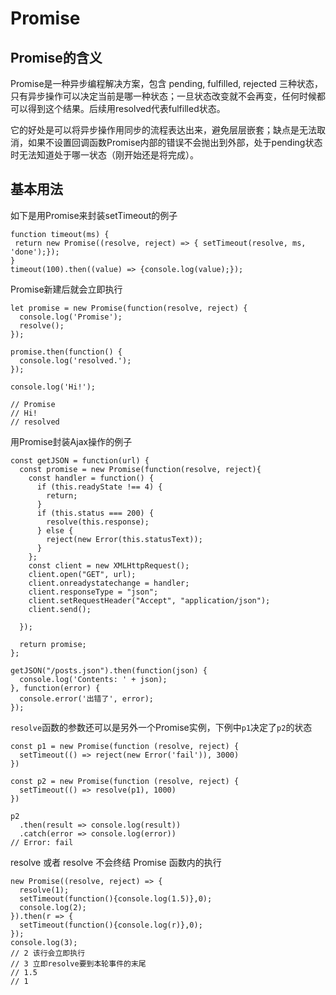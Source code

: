 # Promise

## Promise的含义

Promise是一种异步编程解决方案，包含 pending, fulfilled, rejected 三种状态，只有异步操作可以决定当前是哪一种状态；一旦状态改变就不会再变，任何时候都可以得到这个结果。后续用resolved代表fulfilled状态。

它的好处是可以将异步操作用同步的流程表达出来，避免层层嵌套；缺点是无法取消，如果不设置回调函数Promise内部的错误不会抛出到外部，处于pending状态时无法知道处于哪一状态（刚开始还是将完成）。

## 基本用法

如下是用Promise来封装setTimeout的例子

```
function timeout(ms) {
 return new Promise((resolve, reject) => { setTimeout(resolve, ms, 'done');});
}
timeout(100).then((value) => {console.log(value);});
```

Promise新建后就会立即执行

```
let promise = new Promise(function(resolve, reject) {
  console.log('Promise');
  resolve();
});

promise.then(function() {
  console.log('resolved.');
});

console.log('Hi!');

// Promise
// Hi!
// resolved
```

用Promise封装Ajax操作的例子

```
const getJSON = function(url) {
  const promise = new Promise(function(resolve, reject){
    const handler = function() {
      if (this.readyState !== 4) {
        return;
      }
      if (this.status === 200) {
        resolve(this.response);
      } else {
        reject(new Error(this.statusText));
      }
    };
    const client = new XMLHttpRequest();
    client.open("GET", url);
    client.onreadystatechange = handler;
    client.responseType = "json";
    client.setRequestHeader("Accept", "application/json");
    client.send();

  });

  return promise;
};

getJSON("/posts.json").then(function(json) {
  console.log('Contents: ' + json);
}, function(error) {
  console.error('出错了', error);
});
```

`resolve`函数的参数还可以是另外一个Promise实例，下例中`p1`决定了`p2`的状态


```
const p1 = new Promise(function (resolve, reject) {
  setTimeout(() => reject(new Error('fail')), 3000)
})

const p2 = new Promise(function (resolve, reject) {
  setTimeout(() => resolve(p1), 1000)
})

p2
  .then(result => console.log(result))
  .catch(error => console.log(error))
// Error: fail
```

resolve 或者 resolve 不会终结 Promise 函数内的执行
```
new Promise((resolve, reject) => {
  resolve(1);
  setTimeout(function(){console.log(1.5)},0);
  console.log(2);
}).then(r => {
  setTimeout(function(){console.log(r)},0);
});
console.log(3);
// 2 该行会立即执行
// 3 立即resolve要到本轮事件的末尾
// 1.5 
// 1 
```